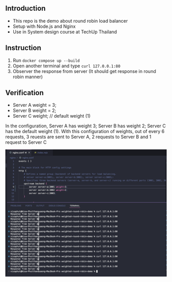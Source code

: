 ## Introduction
- This repo is the demo about round robin load balancer
- Setup with Node.js and Nginx
- Use in System design course at TechUp Thailand
  
## Instruction
1. Run `docker compose up --build`
2. Open another terminal and type `curl 127.0.0.1:80`
3. Observer the response from server (It should get response in round robin manner)

## Verification
- Server A weight = 3;
- Server B weight = 2;
- Server C weight; // default weight (1)

In the configuration, Server A has weight 3; Server B has weight 2; Server C has the default weight (1). With this configuration of weights, out of every 6 requests, 3 reuests are sent to Server A, 2 requests to Server B and 1 request to Server C 

![screenshot](verification.png)
